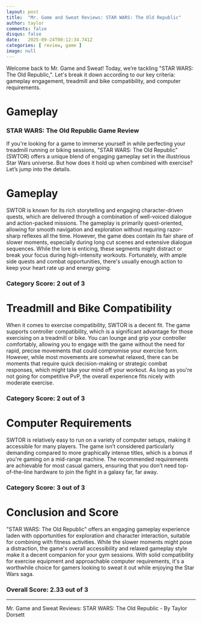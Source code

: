 ```yaml
---
layout: post
title:  "Mr. Game and Sweat Reviews: STAR WARS: The Old Republic"
author: taylor
comments: false
disqus: false
date:   2025-09-24T00:12:34.741Z
categories: [ review, game ]
image: null
---
```


Welcome back to Mr. Game and Sweat! Today, we’re tackling "STAR WARS: The Old Republic,". Let's break it down according to our key criteria: gameplay engagement, treadmill and bike compatibility, and computer requirements.

# Gameplay

### STAR WARS: The Old Republic Game Review

If you're looking for a game to immerse yourself in while perfecting your treadmill running or biking sessions, "STAR WARS: The Old Republic" (SWTOR) offers a unique blend of engaging gameplay set in the illustrious Star Wars universe. But how does it hold up when combined with exercise? Let’s jump into the details.

# Gameplay

SWTOR is known for its rich storytelling and engaging character-driven quests, which are delivered through a combination of well-voiced dialogue and action-packed missions. The gameplay is primarily quest-oriented, allowing for smooth navigation and exploration without requiring razor-sharp reflexes all the time. However, the game does contain its fair share of slower moments, especially during long cut scenes and extensive dialogue sequences. While the lore is enticing, these segments might distract or break your focus during high-intensity workouts. Fortunately, with ample side quests and combat opportunities, there's usually enough action to keep your heart rate up and energy going.

### Category Score: 2 out of 3

# Treadmill and Bike Compatibility

When it comes to exercise compatibility, SWTOR is a decent fit. The game supports controller compatibility, which is a significant advantage for those exercising on a treadmill or bike. You can lounge and grip your controller comfortably, allowing you to engage with the game without the need for rapid, precise movements that could compromise your exercise form. However, while most movements are somewhat relaxed, there can be moments that require quick decision-making or strategic combat responses, which might take your mind off your workout. As long as you're not going for competitive PvP, the overall experience fits nicely with moderate exercise.

### Category Score: 2 out of 3

# Computer Requirements

SWTOR is relatively easy to run on a variety of computer setups, making it accessible for many players. The game isn’t considered particularly demanding compared to more graphically intense titles, which is a bonus if you're gaming on a mid-range machine. The recommended requirements are achievable for most casual gamers, ensuring that you don’t need top-of-the-line hardware to join the fight in a galaxy far, far away.

### Category Score: 3 out of 3

# Conclusion and Score

"STAR WARS: The Old Republic" offers an engaging gameplay experience laden with opportunities for exploration and character interaction, suitable for combining with fitness activities. While the slower moments might pose a distraction, the game's overall accessibility and relaxed gameplay style make it a decent companion for your gym sessions. With solid compatibility for exercise equipment and approachable computer requirements, it's a worthwhile choice for gamers looking to sweat it out while enjoying the Star Wars saga.

### Overall Score: 2.33 out of 3

---

Mr. Game and Sweat Reviews: STAR WARS: The Old Republic - By Taylor Dorsett
